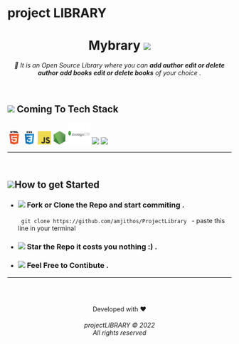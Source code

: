 # project LIBRARY

<h1 align="center"> Mybrary <img width="43" src="https://img.icons8.com/nolan/50/books.png"/></h1>
<p align="center"><em>
📰 It is an Open Source Library where you can <b>add author</b> <b>edit or delete author</b> <b>add books</b> <b>edit or delete books</b> of your choice .</em></p><br>

## <img width="38" src="https://img.icons8.com/nolan/64/bluestacks.png"/> Coming To Tech Stack
<code><img height="30" src="https://raw.githubusercontent.com/github/explore/80688e429a7d4ef2fca1e82350fe8e3517d3494d/topics/html/html.png"></code>
<code><img height="30" src="https://raw.githubusercontent.com/github/explore/5c058a388828bb5fde0bcafd4bc867b5bb3f26f3/topics/css/css.png"></code>
<code><img height="30" src="https://raw.githubusercontent.com/github/explore/80688e429a7d4ef2fca1e82350fe8e3517d3494d/topics/javascript/javascript.png"></code>
<code><img height="30" src="https://raw.githubusercontent.com/github/explore/80688e429a7d4ef2fca1e82350fe8e3517d3494d/topics/nodejs/nodejs.png"></code>
<code><img width="50" src="https://raw.githubusercontent.com/github/explore/80688e429a7d4ef2fca1e82350fe8e3517d3494d/topics/mongodb/mongodb.png"></code>
<code><img height="25" src="https://i.cloudup.com/zfY6lL7eFa-3000x3000.png"></code>
<code><img height="30" src="https://getbootstrap.com/docs/5.0/assets/brand/bootstrap-logo-shadow.png"></code>


<hr><br>

## <img width="38" src="https://img.icons8.com/nolan/64/realtime-protection.png"/>How to get Started

-  ### <img width="30" src="https://img.icons8.com/fluent/48/000000/fork.png"/> Fork or Clone the Repo and start commiting .
   ```  git clone https://github.com/amjithos/ProjectLibrary  ```  - paste this line in your terminal
-  ### <img width="30" src="https://img.icons8.com/nolan/64/star.png"/> Star the Repo it costs you nothing :) .
-  ### <img width="30" src="https://img.icons8.com/nolan/64/community-grants.png"/> Feel Free to Contibute .
<hr>
<br>
<br>
<p align="center">
Developed with ❤️ 
</p>

<h6 align="center">projectLIBRARY © 2022 <br>
All rights reserved </h6>
